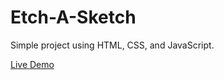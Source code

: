 # Etch-A-Sketch

Simple project using HTML, CSS, and JavaScript.

<a href="https://anneice-etch-a-sketch.netlify.app/">Live Demo</a>
